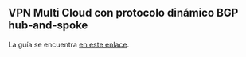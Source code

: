 ## VPN Multi Cloud con protocolo dinámico BGP hub-and-spoke

La guía se encuentra [en este enlace](https://github.com/alvarolinarescabre/vpn-bgp-multi-cloud/wiki/_new).
